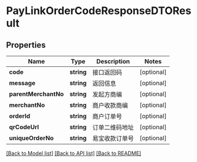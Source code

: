 # PayLinkOrderCodeResponseDTOResult

## Properties
Name | Type | Description | Notes
------------ | ------------- | ------------- | -------------
**code** | **string** | 接口返回码 | [optional] 
**message** | **string** | 返回信息 | [optional] 
**parentMerchantNo** | **string** | 发起方商编 | [optional] 
**merchantNo** | **string** | 商户收款商编 | [optional] 
**orderId** | **string** | 商户订单号 | [optional] 
**qrCodeUrl** | **string** | 订单二维码地址 | [optional] 
**uniqueOrderNo** | **string** | 易宝收款订单号 | [optional] 

[[Back to Model list]](../README.md#documentation-for-models) [[Back to API list]](../README.md#documentation-for-api-endpoints) [[Back to README]](../README.md)


